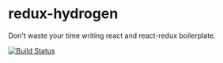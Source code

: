 # redux-hydrogen
Don't waste your time writing react and react-redux boilerplate.

[![Build Status](https://travis-ci.org/Lemonpeach/redux-hydrogen.svg?branch=master)](https://travis-ci.org/Lemonpeach/redux-hydrogen)

